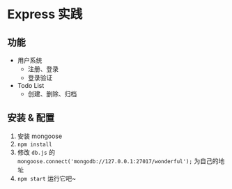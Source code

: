 # Express 实践
## 功能
- 用户系统
  - 注册、登录
  - 登录验证
- Todo List
  - 创建、删除、归档

## 安装 & 配置
1. 安装 mongoose
2. `npm install`
3. 修改 `db.js` 的 `mongoose.connect('mongodb://127.0.0.1:27017/wonderful');` 为自己的地址
4. `npm start` 运行它吧~

